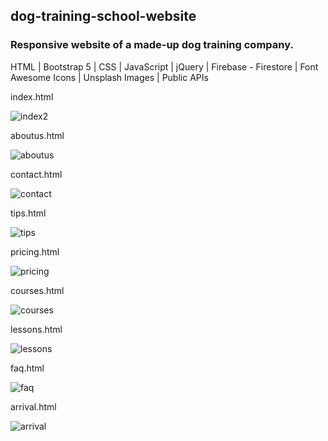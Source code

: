 ## dog-training-school-website

### Responsive website of a made-up dog training company.

HTML | Bootstrap 5 | CSS | JavaScript | jQuery | Firebase - Firestore | Font Awesome Icons | Unsplash Images | Public APIs

index.html

![index2](https://user-images.githubusercontent.com/89376395/160288001-a391a898-1ca6-44b7-905b-36cb5385ae14.png)

aboutus.html

![aboutus](https://user-images.githubusercontent.com/89376395/160288185-56d58b17-1206-4c08-a505-9b1de382e135.png)

contact.html

![contact](https://user-images.githubusercontent.com/89376395/160288477-447cd324-ace2-4058-b9a3-ca4d28e028c4.png)

tips.html

![tips](https://user-images.githubusercontent.com/89376395/160288163-f6b3445b-ea58-4868-9c1a-20dadec6132e.png)

pricing.html

![pricing](https://user-images.githubusercontent.com/89376395/160288512-533c85a6-3d2a-4dc0-9b03-4e123f5a2e12.png)

courses.html

![courses](https://user-images.githubusercontent.com/89376395/160288495-1d6d29b8-61ed-42c4-b00b-f2a37f500dad.png)

lessons.html

![lessons](https://user-images.githubusercontent.com/89376395/160288502-7ac44870-d13a-49d2-9f32-89df7b0d41a6.png)

faq.html

![faq](https://user-images.githubusercontent.com/89376395/160288530-7f4b7773-0673-4bec-b886-eab8945f8836.png)

arrival.html

![arrival](https://user-images.githubusercontent.com/89376395/160288537-57840be5-2235-4fb6-88f2-e7cfe79c7298.png)

